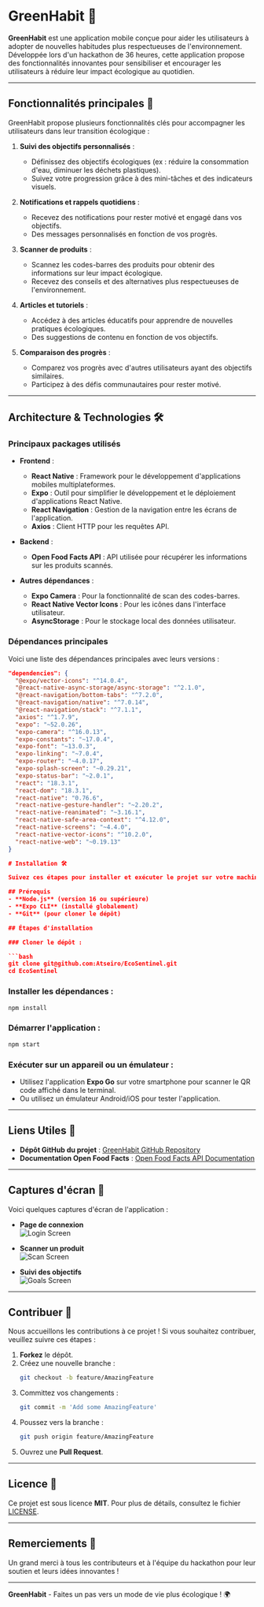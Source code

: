 # GreenHabit 🌱

**GreenHabit** est une application mobile conçue pour aider les utilisateurs à adopter de nouvelles habitudes plus respectueuses de l'environnement. Développée lors d'un hackathon de 36 heures, cette application propose des fonctionnalités innovantes pour sensibiliser et encourager les utilisateurs à réduire leur impact écologique au quotidien.

---

## Fonctionnalités principales 🚀

GreenHabit propose plusieurs fonctionnalités clés pour accompagner les utilisateurs dans leur transition écologique :

1. **Suivi des objectifs personnalisés** :
   - Définissez des objectifs écologiques (ex : réduire la consommation d'eau, diminuer les déchets plastiques).
   - Suivez votre progression grâce à des mini-tâches et des indicateurs visuels.

2. **Notifications et rappels quotidiens** :
   - Recevez des notifications pour rester motivé et engagé dans vos objectifs.
   - Des messages personnalisés en fonction de vos progrès.

3. **Scanner de produits** :
   - Scannez les codes-barres des produits pour obtenir des informations sur leur impact écologique.
   - Recevez des conseils et des alternatives plus respectueuses de l'environnement.

4. **Articles et tutoriels** :
   - Accédez à des articles éducatifs pour apprendre de nouvelles pratiques écologiques.
   - Des suggestions de contenu en fonction de vos objectifs.

5. **Comparaison des progrès** :
   - Comparez vos progrès avec d'autres utilisateurs ayant des objectifs similaires.
   - Participez à des défis communautaires pour rester motivé.

---

## Architecture & Technologies 🛠️

### Principaux packages utilisés

- **Frontend** :
  - **React Native** : Framework pour le développement d'applications mobiles multiplateformes.
  - **Expo** : Outil pour simplifier le développement et le déploiement d'applications React Native.
  - **React Navigation** : Gestion de la navigation entre les écrans de l'application.
  - **Axios** : Client HTTP pour les requêtes API.

- **Backend** :
  - **Open Food Facts API** : API utilisée pour récupérer les informations sur les produits scannés.

- **Autres dépendances** :
  - **Expo Camera** : Pour la fonctionnalité de scan des codes-barres.
  - **React Native Vector Icons** : Pour les icônes dans l'interface utilisateur.
  - **AsyncStorage** : Pour le stockage local des données utilisateur.

### Dépendances principales

Voici une liste des dépendances principales avec leurs versions :

```json
"dependencies": {
  "@expo/vector-icons": "^14.0.4",
  "@react-native-async-storage/async-storage": "^2.1.0",
  "@react-navigation/bottom-tabs": "^7.2.0",
  "@react-navigation/native": "^7.0.14",
  "@react-navigation/stack": "^7.1.1",
  "axios": "^1.7.9",
  "expo": "~52.0.26",
  "expo-camera": "^16.0.13",
  "expo-constants": "~17.0.4",
  "expo-font": "~13.0.3",
  "expo-linking": "~7.0.4",
  "expo-router": "~4.0.17",
  "expo-splash-screen": "~0.29.21",
  "expo-status-bar": "~2.0.1",
  "react": "18.3.1",
  "react-dom": "18.3.1",
  "react-native": "0.76.6",
  "react-native-gesture-handler": "~2.20.2",
  "react-native-reanimated": "~3.16.1",
  "react-native-safe-area-context": "^4.12.0",
  "react-native-screens": "~4.4.0",
  "react-native-vector-icons": "^10.2.0",
  "react-native-web": "~0.19.13"
}

# Installation 🛠️

Suivez ces étapes pour installer et exécuter le projet sur votre machine locale.

## Prérequis
- **Node.js** (version 16 ou supérieure)
- **Expo CLI** (installé globalement)
- **Git** (pour cloner le dépôt)

## Étapes d'installation

### Cloner le dépôt :

```bash
git clone git@github.com:Atseiro/EcoSentinel.git
cd EcoSentinel
```

### Installer les dépendances :

```bash
npm install
```

### Démarrer l'application :

```bash
npm start
```

### Exécuter sur un appareil ou un émulateur :
- Utilisez l'application **Expo Go** sur votre smartphone pour scanner le QR code affiché dans le terminal.
- Ou utilisez un émulateur Android/iOS pour tester l'application.

---

## Liens Utiles 🔗
- **Dépôt GitHub du projet** : [GreenHabit GitHub Repository](https://github.com/Atseiro/EcoSentinel)
- **Documentation Open Food Facts** : [Open Food Facts API Documentation](https://world.openfoodfacts.org/data)

---

## Captures d'écran 📸
Voici quelques captures d'écran de l'application :

- **Page de connexion**  
  ![Login Screen](#)

- **Scanner un produit**  
  ![Scan Screen](#)

- **Suivi des objectifs**  
  ![Goals Screen](#)

---

## Contribuer 🤝

Nous accueillons les contributions à ce projet ! Si vous souhaitez contribuer, veuillez suivre ces étapes :

1. **Forkez** le dépôt.
2. Créez une nouvelle branche :
   ```bash
   git checkout -b feature/AmazingFeature
   ```
3. Committez vos changements :
   ```bash
   git commit -m 'Add some AmazingFeature'
   ```
4. Poussez vers la branche :
   ```bash
   git push origin feature/AmazingFeature
   ```
5. Ouvrez une **Pull Request**.

---

## Licence 📜

Ce projet est sous licence **MIT**. Pour plus de détails, consultez le fichier [LICENSE](LICENSE).

---

## Remerciements 🙏

Un grand merci à tous les contributeurs et à l'équipe du hackathon pour leur soutien et leurs idées innovantes !

---

**GreenHabit** - Faites un pas vers un mode de vie plus écologique ! 🌍
